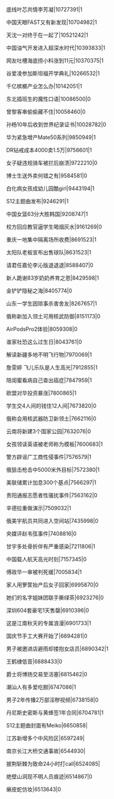 底线叶芯共情李芳凝|10727391|1

中国天眼FAST又有新发现|10704982|1

天沈一对终于在一起了|10521242|1

中国油气开发进入超深水时代|10393833|1

网友吐槽海底捞小料涨到11元|10370375|1

谷爱凌参加斯坦福开学典礼|10266532|1

千亿槟榔产业怎么办|10142051|1

东北插班生的魔性口语|10086500|0

曾黎客串偷偷藏不住|10058460|0

孙杨10年后收到世界纪录证书|10028782|0

华为紧急增产Mate50系列|9850949|1

DR钻戒成本4000卖1.5万|9756601|1

女子疑违规骑车被拦后崩溃|9722210|0

博士生送外卖何错之有|9584581|0

白化病女孩成幼儿园酷girl|9443194|1

S12主题曲发布|9246291|1

中国女篮63分大胜韩国|9208747|1

校方回应教官逼学生喝烟灰水|9161269|0

重庆一地集中隔离场所收费|8691523|1

太阳队老板宣布出售球队|8631523|1

请君任嘉伦李沁版退退退|8588407|0

新人跪谢83岁奶奶养育之恩|8429598|1

金铲铲隐秘之海|8405774|0

山东一学生因琐事杀害舍友|8267657|1

俄称新加入领土可用核武防御|8151173|0

AirPodsPro2体验|8059308|0

谁家社恐这么过生日|8043761|0

解读新疆多地不明飞行物|7970069|1

詹雯婷 飞儿乐队是人生高光|7912855|1

陪闺蜜看病自己查出癌症|7847959|1

欧盟对华投资暴涨|7800865|1

学生交4人间的钱住12人间|7673820|0

俄称会用核武器防卫新领土|7662116|0

云南将新建3个国家公园|7632076|0

女孩领读英语被老师称为模板|7600683|1

警方辟谣广工商性侵事件|7576579|1

俄狙击枪击中5000米外目标|7572380|1

美联储累计加息300个基点|7566297|1

贵阳通报志愿者性骚扰事件|7563162|0

辛德拉重做演示|7509032|1

俄美宇航员共同进入空间站|7435998|0

央媒评赵韦弦事件|7408816|0

甘宇多处骨折伴有严重感染|7211806|1

中国载人航天高光时刻|7157345|0

傅政华一审被判死缓|7005834|1

家人用箩筐抬产后女子回家|6995870|0

她们的名字姐妹团联手撕绿茶|6923276|0

深圳604套豪宅1天售罄|6910396|0

这是江南秋天的专属浪漫|6901733|1

国庆节手工大赛开始了|6894281|0

男子被邀进店避雨却搂抱女店员|6890342|1

王鹤棣低音|6888433|0

爵士将博扬交易至活塞|6815462|0

潮汕人有多爱吃朥|6747086|1

男子2年传播2万部淫秽视频|6738158|0

丹尼斯史密斯与黄蜂签1年合同|6704781|1

S12主题曲封面有Meiko|6650858|

江苏新增多个中风险区|6597249|

南京长江大桥交通事故|6544930|

披荆斩棘为致命24小时打call|6524085|

绝壁山洞现不明人员痕迹|6514867|0

癞皮蛇仿妆|6513643|0

